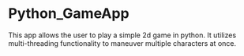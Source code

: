 # Python_GameApp
This app allows the user to play a simple 2d game in python. 
It utilizes multi-threading functionality to maneuver multiple characters at once.  
